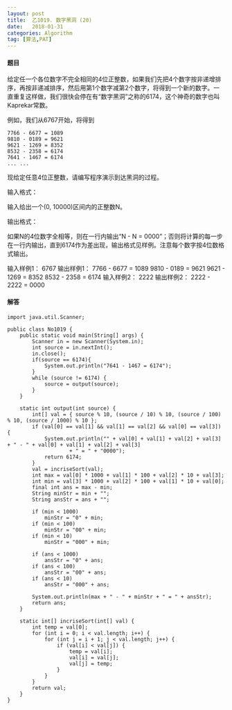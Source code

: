 ```yaml
---
layout: post
title:  乙1019. 数字黑洞 (20)
date:   2018-01-31
categories: Algorithm
tag: [算法,PAT]
---
```

 

#### 题目 ####

给定任一个各位数字不完全相同的4位正整数，如果我们先把4个数字按非递增排序，再按非递减排序，然后用第1个数字减第2个数字，将得到一个新的数字。一直重复这样做，我们很快会停在有“数字黑洞”之称的6174，这个神奇的数字也叫Kaprekar常数。

例如，我们从6767开始，将得到
	
	7766 - 6677 = 1089
	9810 - 0189 = 9621
	9621 - 1269 = 8352
	8532 - 2358 = 6174
	7641 - 1467 = 6174
	... ...

现给定任意4位正整数，请编写程序演示到达黑洞的过程。

输入格式：

输入给出一个(0, 10000)区间内的正整数N。

输出格式：

如果N的4位数字全相等，则在一行内输出“N - N = 0000”；否则将计算的每一步在一行内输出，直到6174作为差出现，输出格式见样例。注意每个数字按4位数格式输出。

输入样例1：
	6767
输出样例1：
	7766 - 6677 = 1089
	9810 - 0189 = 9621
	9621 - 1269 = 8352
	8532 - 2358 = 6174
输入样例2：
	2222
输出样例2：
	2222 - 2222 = 0000

#### 解答 ####
	
	import java.util.Scanner;
	
	public class No1019 {
		public static void main(String[] args) {
			Scanner in = new Scanner(System.in);
			int source = in.nextInt();
			in.close();
			if(source == 6174){
				System.out.println("7641 - 1467 = 6174");
			}
			while (source != 6174) {
				source = output(source);
			}
		}
	
		static int output(int source) {
			int[] val = { source % 10, (source / 10) % 10, (source / 100) % 10, (source / 1000) % 10 };
			if (val[0] == val[1] && val[1] == val[2] && val[0] == val[3]) {
				System.out.println("" + val[0] + val[1] + val[2] + val[3] + " - " + val[0] + val[1] + val[2] + val[3]
						+ " = " + "0000");
				return 6174;
			}
			val = incriseSort(val);
			int max = val[0] * 1000 + val[1] * 100 + val[2] * 10 + val[3];
			int min = val[3] * 1000 + val[2] * 100 + val[1] * 10 + val[0];
			final int ans = max - min;
			String minStr = min + "";
			String ansStr = ans + "";
	
			if (min < 1000)
				minStr = "0" + min;
			if (min < 100)
				minStr = "00" + min;
			if (min < 10)
				minStr = "000" + min;
	
			if (ans < 1000)
				ansStr = "0" + ans;
			if (ans < 100)
				ansStr = "00" + ans;
			if (ans < 10)
				ansStr = "000" + ans;
			
			System.out.println(max + " - " + minStr + " = " + ansStr);
			return ans;
		}
	
		static int[] incriseSort(int[] val) {
			int temp = val[0];
			for (int i = 0; i < val.length; i++) {
				for (int j = i + 1; j < val.length; j++) {
					if (val[i] < val[j]) {
						temp = val[i];
						val[i] = val[j];
						val[j] = temp;
					}
				}
			}
			return val;
		}
	}
